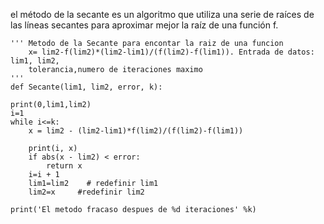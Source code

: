 el método de la secante es un algoritmo que utiliza una serie de raíces de las líneas secantes para aproximar mejor la raíz de una función f.    
    
    ''' Metodo de la Secante para encontar la raiz de una funcion
        x= lim2-f(lim2)*(lim2-lim1)/(f(lim2)-f(lim1)). Entrada de datos: lim1, lim2,
        tolerancia,numero de iteraciones maximo
    '''    
    def Secante(lim1, lim2, error, k):

    print(0,lim1,lim2)
    i=1
    while i<=k:
        x = lim2 - (lim2-lim1)*f(lim2)/(f(lim2)-f(lim1))  

        print(i, x)
        if abs(x - lim2) < error:
            return x
        i=i + 1
        lim1=lim2    # redefinir lim1
        lim2=x     #redefinir lim2

    print('El metodo fracaso despues de %d iteraciones' %k)